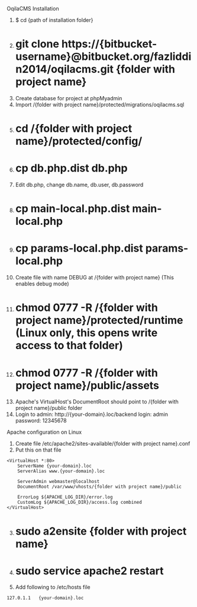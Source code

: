 OqilaCMS Installation

1. $ cd {path of installation folder}
2. # git clone https://{bitbucket-username}@bitbucket.org/fazliddin2014/oqilacms.git {folder with project name}
3. Create database for project at phpMyadmin
4. Import /{folder with project name}/protected/migrations/oqilacms.sql
5. # cd /{folder with project name}/protected/config/
6. # cp db.php.dist db.php
7. Edit db.php, change db.name, db.user, db.password
8. # cp main-local.php.dist main-local.php
9. # cp params-local.php.dist params-local.php
10. Create file with name DEBUG at /{folder with project name} (This enables debug mode)
11. # chmod 0777 -R /{folder with project name}/protected/runtime (Linux only, this opens write access to that folder)
12. # chmod 0777 -R /{folder with project name}/public/assets
13. Apache's VirtualHost's DocumentRoot should point to /{folder with project name}/public folder
14. Login to admin: http://{your-domain}.loc/backend
login: admin
password: 12345678

Apache configuration on Linux
1. Create file /etc/apache2/sites-available/{folder with project name}.conf
2. Put this on that file
```
<VirtualHost *:80>
	ServerName {your-domain}.loc
	ServerAlias www.{your-domain}.loc

	ServerAdmin webmaster@localhost
	DocumentRoot /var/www/vhosts/{folder with project name}/public

	ErrorLog ${APACHE_LOG_DIR}/error.log
	CustomLog ${APACHE_LOG_DIR}/access.log combined
</VirtualHost>
```
3. # sudo a2ensite {folder with project name}
4. # sudo service apache2 restart
5. Add following to /etc/hosts file
```
127.0.1.1	{your-domain}.loc
```